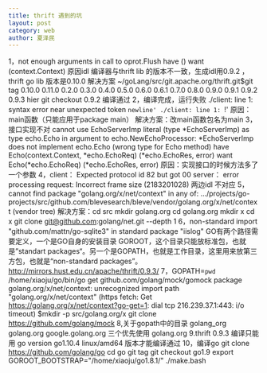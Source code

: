 ```yaml
---
title: thrift 遇到的坑
layout: post
category: web
author: 夏泽民
---
```

1，not enough arguments in call to oprot.Flush
	have ()
	want (context.Context)
原因idl 编译器与thrift lib 的版本不一致，生成idl用0.9.2 ，thrift go lib 版本是0.10.0
解决方案
~/goLang/src/git.apache.org/thrift.git$git tag
0.10.0
0.11.0
0.2.0
0.3.0
0.4.0
0.5.0
0.6.0
0.6.1
0.7.0
0.8.0
0.9.0
0.9.1
0.9.2
0.9.3
hier
git checkout 0.9.2
编译通过
2，编译完成，运行失败
./client: line 1: syntax error near unexpected token `newline'
./client: line 1: `!<arch>'
原因：main函数（只能应用于package main） 
解决方案：改main函数包名为main
3，接口实现不对
cannot use EchoServerImp literal (type *EchoServerImp) as type echo.Echo in argument to echo.NewEchoProcessor:
	*EchoServerImp does not implement echo.Echo (wrong type for Echo method)
		have Echo(context.Context, *echo.EchoReq) (*echo.EchoRes, error)
		want Echo(*echo.EchoReq) (*echo.EchoRes, error)
原因：实现接口的时候方法多了一个参数
4，client： Expected protocol id 82 but got 00
server： error processing request: Incorrect frame size (2183201028)
两边idl 不对应
5，cannot find package "golang.org/x/net/context" in any of:
.../projects/go-projects/src/github.com/blevesearch/bleve/vendor/golang.org/x/net/context 
(vendor tree)
解决方案：cd src
mkdir golang.org
cd golang.org
mkdir x
cd x
git clone git@github.com:golang/net.git --depth 1
6，non-standard import "github.com/mattn/go-sqlite3" in standard package "iislog"
GO有两个路径需要定义，一个是GO自身的安装目录 GOROOT，这个目录只能放标准包，也就是”standart packages“。另一个是GOPATH，也就是工作目录，这里用来放第三方包，也就是“non-standard packages”。
http://mirrors.hust.edu.cn/apache/thrift/0.9.3/
7，GOPATH=`pwd` /home/xiaoju/go/bin/go get github.com/golang/mock/gomock
package golang.org/x/net/context: unrecognized import path "golang.org/x/net/context" (https fetch: Get https://golang.org/x/net/context?go-get=1: dial tcp 216.239.37.1:443: i/o timeout)
$mkdir -p src/golang.org/x 
git clone https://github.com/golang/mock
8,关于gopath中的目录
golang_org  golang.org  google.golang.org
三个优先使用 golang.org
9.thrift  0.9.3 编译只能用 go version go1.10.4 linux/amd64 版本才能编译通过
10，编译go
git clone https://github.com/golang/go
cd go
git tag
 git checkout go1.9
 export GOROOT_BOOTSTRAP="/home/xiaoju/go1.8.1/"
./make.bash
